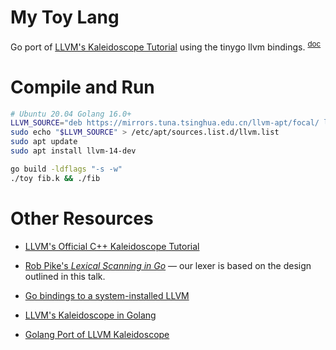 My Toy Lang
===============

Go port of [LLVM's Kaleidoscope Tutorial](http://llvm.org/docs/tutorial/LangImpl1.html) using the tinygo llvm bindings. <sup>[doc](https://pkg.go.dev/tinygo.org/x/go-llvm)</sup>


Compile and Run
===============
```bash
# Ubuntu 20.04 Golang 16.0+
LLVM_SOURCE="deb https://mirrors.tuna.tsinghua.edu.cn/llvm-apt/focal/ llvm-toolchain-focal-14 main"
sudo echo "$LLVM_SOURCE" > /etc/apt/sources.list.d/llvm.list
sudo apt update
sudo apt install llvm-14-dev

go build -ldflags "-s -w"
./toy fib.k && ./fib
```


Other Resources
===============

* [LLVM's Official C++ Kaleidoscope Tutorial](http://llvm.org/docs/tutorial/LangImpl1.html)

* [Rob Pike's *Lexical Scanning in Go*](http://www.youtube.com/watch?v=HxaD_trXwRE) — our lexer is based on the design outlined in this talk.

* [Go bindings to a system-installed LLVM](https://github.com/tinygo-org/go-llvm)

* [LLVM's Kaleidoscope in Golang](https://github.com/ripta/kaleidoscope)

* [Golang Port of LLVM Kaleidoscope](https://github.com/ajsnow/kaleidoscope)
